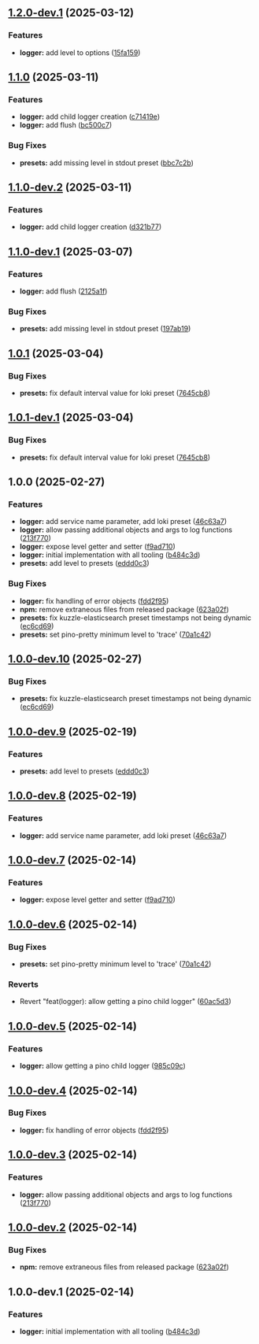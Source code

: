 ## [1.2.0-dev.1](https://github.com/kuzzleio/kuzzle-logger/compare/v1.1.0...v1.2.0-dev.1) (2025-03-12)


### Features

* **logger:** add level to options ([15fa159](https://github.com/kuzzleio/kuzzle-logger/commit/15fa1593b950114cb108e1020087267a94842365))

## [1.1.0](https://github.com/kuzzleio/kuzzle-logger/compare/v1.0.1...v1.1.0) (2025-03-11)


### Features

* **logger:** add child logger creation ([c71419e](https://github.com/kuzzleio/kuzzle-logger/commit/c71419e9cedde3a9bc93b4ee08376d8f7aa4d0c3))
* **logger:** add flush ([bc500c7](https://github.com/kuzzleio/kuzzle-logger/commit/bc500c75b74f04fc95f9093a5c937b8b391ea39c))


### Bug Fixes

* **presets:** add missing level in stdout preset ([bbc7c2b](https://github.com/kuzzleio/kuzzle-logger/commit/bbc7c2b19b9db19b1d34d2997a8008f1901f60a2))

## [1.1.0-dev.2](https://github.com/kuzzleio/kuzzle-logger/compare/v1.1.0-dev.1...v1.1.0-dev.2) (2025-03-11)


### Features

* **logger:** add child logger creation ([d321b77](https://github.com/kuzzleio/kuzzle-logger/commit/d321b773fd19c40fb7e56f21cabd08e3b3e73ded))

## [1.1.0-dev.1](https://github.com/kuzzleio/kuzzle-logger/compare/v1.0.1-dev.1...v1.1.0-dev.1) (2025-03-07)

### Features

- **logger:** add flush ([2125a1f](https://github.com/kuzzleio/kuzzle-logger/commit/2125a1f09053faba911bca10d5612e5e76d13716))

### Bug Fixes

- **presets:** add missing level in stdout preset ([197ab19](https://github.com/kuzzleio/kuzzle-logger/commit/197ab192f7ff2c1c4b89ec857c3785234c1d5515))

## [1.0.1](https://github.com/kuzzleio/kuzzle-logger/compare/v1.0.0...v1.0.1) (2025-03-04)

### Bug Fixes

- **presets:** fix default interval value for loki preset ([7645cb8](https://github.com/kuzzleio/kuzzle-logger/commit/7645cb8bd91fe9099282dad0cbee660e4e701dae))

## [1.0.1-dev.1](https://github.com/kuzzleio/kuzzle-logger/compare/v1.0.0...v1.0.1-dev.1) (2025-03-04)

### Bug Fixes

- **presets:** fix default interval value for loki preset ([7645cb8](https://github.com/kuzzleio/kuzzle-logger/commit/7645cb8bd91fe9099282dad0cbee660e4e701dae))

## 1.0.0 (2025-02-27)

### Features

- **logger:** add service name parameter, add loki preset ([46c63a7](https://github.com/kuzzleio/kuzzle-logger/commit/46c63a78f0d514db86a18012fd5847f8f4592f51))
- **logger:** allow passing additional objects and args to log functions ([213f770](https://github.com/kuzzleio/kuzzle-logger/commit/213f7703cfb1d7b43344b47fc1baf4ea6155295d))
- **logger:** expose level getter and setter ([f9ad710](https://github.com/kuzzleio/kuzzle-logger/commit/f9ad710ecc5d2382f238b8c53b4b4d71c10ee239))
- **logger:** initial implementation with all tooling ([b484c3d](https://github.com/kuzzleio/kuzzle-logger/commit/b484c3d4a83feff0bfd4349aa91f9f39bbc9100e))
- **presets:** add level to presets ([eddd0c3](https://github.com/kuzzleio/kuzzle-logger/commit/eddd0c302cf3d9748ecbc6ec9942e41e8aff14d1))

### Bug Fixes

- **logger:** fix handling of error objects ([fdd2f95](https://github.com/kuzzleio/kuzzle-logger/commit/fdd2f9561dfe87eb8cb6c9c064d4269d7f07e330))
- **npm:** remove extraneous files from released package ([623a02f](https://github.com/kuzzleio/kuzzle-logger/commit/623a02f6091fe7aaf69a3cfa79aa97bf7bc17c27))
- **presets:** fix kuzzle-elasticsearch preset timestamps not being dynamic ([ec6cd69](https://github.com/kuzzleio/kuzzle-logger/commit/ec6cd69012615d5c3071d957ed363f8213af3245))
- **presets:** set pino-pretty minimum level to 'trace' ([70a1c42](https://github.com/kuzzleio/kuzzle-logger/commit/70a1c426aac11ba98c0c5de191361e244014f2f8))

## [1.0.0-dev.10](https://github.com/kuzzleio/kuzzle-logger/compare/v1.0.0-dev.9...v1.0.0-dev.10) (2025-02-27)

### Bug Fixes

- **presets:** fix kuzzle-elasticsearch preset timestamps not being dynamic ([ec6cd69](https://github.com/kuzzleio/kuzzle-logger/commit/ec6cd69012615d5c3071d957ed363f8213af3245))

## [1.0.0-dev.9](https://github.com/kuzzleio/kuzzle-logger/compare/v1.0.0-dev.8...v1.0.0-dev.9) (2025-02-19)

### Features

- **presets:** add level to presets ([eddd0c3](https://github.com/kuzzleio/kuzzle-logger/commit/eddd0c302cf3d9748ecbc6ec9942e41e8aff14d1))

## [1.0.0-dev.8](https://github.com/kuzzleio/kuzzle-logger/compare/v1.0.0-dev.7...v1.0.0-dev.8) (2025-02-19)

### Features

- **logger:** add service name parameter, add loki preset ([46c63a7](https://github.com/kuzzleio/kuzzle-logger/commit/46c63a78f0d514db86a18012fd5847f8f4592f51))

## [1.0.0-dev.7](https://github.com/kuzzleio/kuzzle-logger/compare/v1.0.0-dev.6...v1.0.0-dev.7) (2025-02-14)

### Features

- **logger:** expose level getter and setter ([f9ad710](https://github.com/kuzzleio/kuzzle-logger/commit/f9ad710ecc5d2382f238b8c53b4b4d71c10ee239))

## [1.0.0-dev.6](https://github.com/kuzzleio/kuzzle-logger/compare/v1.0.0-dev.5...v1.0.0-dev.6) (2025-02-14)

### Bug Fixes

- **presets:** set pino-pretty minimum level to 'trace' ([70a1c42](https://github.com/kuzzleio/kuzzle-logger/commit/70a1c426aac11ba98c0c5de191361e244014f2f8))

### Reverts

- Revert "feat(logger): allow getting a pino child logger" ([60ac5d3](https://github.com/kuzzleio/kuzzle-logger/commit/60ac5d34ab3699ee854d35654643ac03c642d6f7))

## [1.0.0-dev.5](https://github.com/kuzzleio/kuzzle-logger/compare/v1.0.0-dev.4...v1.0.0-dev.5) (2025-02-14)

### Features

- **logger:** allow getting a pino child logger ([985c09c](https://github.com/kuzzleio/kuzzle-logger/commit/985c09cc58091026eac0a2f4b5c99806d4217dc6))

## [1.0.0-dev.4](https://github.com/kuzzleio/kuzzle-logger/compare/v1.0.0-dev.3...v1.0.0-dev.4) (2025-02-14)

### Bug Fixes

- **logger:** fix handling of error objects ([fdd2f95](https://github.com/kuzzleio/kuzzle-logger/commit/fdd2f9561dfe87eb8cb6c9c064d4269d7f07e330))

## [1.0.0-dev.3](https://github.com/kuzzleio/kuzzle-logger/compare/v1.0.0-dev.2...v1.0.0-dev.3) (2025-02-14)

### Features

- **logger:** allow passing additional objects and args to log functions ([213f770](https://github.com/kuzzleio/kuzzle-logger/commit/213f7703cfb1d7b43344b47fc1baf4ea6155295d))

## [1.0.0-dev.2](https://github.com/kuzzleio/kuzzle-logger/compare/v1.0.0-dev.1...v1.0.0-dev.2) (2025-02-14)

### Bug Fixes

- **npm:** remove extraneous files from released package ([623a02f](https://github.com/kuzzleio/kuzzle-logger/commit/623a02f6091fe7aaf69a3cfa79aa97bf7bc17c27))

## 1.0.0-dev.1 (2025-02-14)

### Features

- **logger:** initial implementation with all tooling ([b484c3d](https://github.com/kuzzleio/kuzzle-logger/commit/b484c3d4a83feff0bfd4349aa91f9f39bbc9100e))
